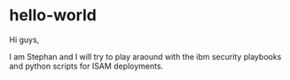 # hello-world

Hi guys,

I am Stephan and I will try to play araound with the ibm security playbooks and python scripts for ISAM deployments.
